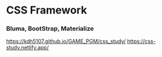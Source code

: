# CSS Framework
### Bluma, BootStrap, Materialize


https://kdh5107.github.io/GAME_PGM/css_study/
https://css-study.netlify.app/
